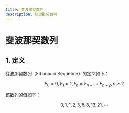 ```yaml
---
title: 斐波那契数列
description: 斐波那契数列
---
```


# 斐波那契数列

## 1. 定义

斐波那契数列（Fibonacci Sequence）的定义如下：

$$
F_0 = 0,\, F_1 = 1,\, F_n = F_{n-1} + F_{n-2},\,n \geqslant 2
$$

该数列的值如下：

$$
0,\,1,\,1,\,2,\,3,\,5,\,8,\,13,\,21,\,\cdots
$$
